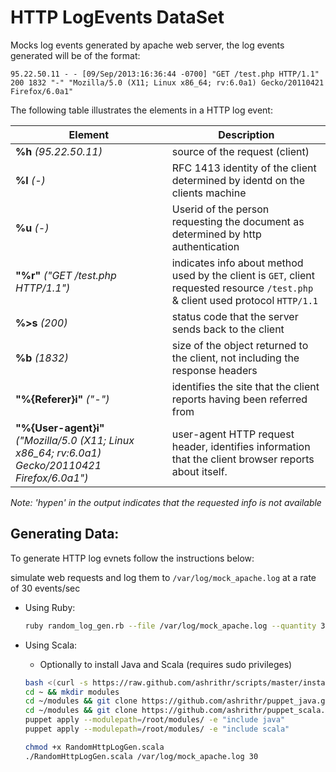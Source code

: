 HTTP LogEvents DataSet
======================
Mocks log events generated by apache web server, the log events generated will be of the format:

```
95.22.50.11 - - [09/Sep/2013:16:36:44 -0700] "GET /test.php HTTP/1.1" 200 1832 "-" "Mozilla/5.0 (X11; Linux x86_64; rv:6.0a1) Gecko/20110421 Firefox/6.0a1"
```

The following table illustrates the elements in a HTTP log event:

| Element | Description |
| ------- | ----------- |
| **%h** *(95.22.50.11)* | source of the request (client) |
| **%l** *(-)* | RFC 1413 identity of the client determined by identd on the clients machine | 
| **%u** *(-)* | Userid of the person requesting the document as determined by http authentication |
| **\"%r\"** *("GET /test.php HTTP/1.1")* | indicates info about method used by the client is `GET`, client requested resource `/test.php` & client used protocol `HTTP/1.1` |
| **%>s** *(200)* | status code that the server sends back to the client |
| **%b** *(1832)* | size of the object returned to the client, not including the response headers |
| **\"%{Referer}i\"** *("-")* | identifies the site that the client reports having been referred from |
| **\"%{User-agent}i\"** *("Mozilla/5.0 (X11; Linux x86_64; rv:6.0a1) Gecko/20110421 Firefox/6.0a1")* | user-agent HTTP request header, identifies information that the client browser reports about itself. |

*Note: 'hypen' in the output indicates that the requested info is not available*

Generating Data:
----------------
To generate HTTP log evnets follow the instructions below:

simulate web requests and log them to `/var/log/mock_apache.log` at a rate of 30 events/sec
  

* Using Ruby:
    
  ```bash
  ruby random_log_gen.rb --file /var/log/mock_apache.log --quantity 30
  ```

* Using Scala:
    
    * Optionally to install Java and Scala (requires sudo privileges)
  
    ```bash
    bash <(curl -s https://raw.github.com/ashrithr/scripts/master/install_puppet_standalone.sh)
    cd ~ && mkdir modules
    cd ~/modules && git clone https://github.com/ashrithr/puppet_java.git java
    cd ~/modules && git clone https://github.com/ashrithr/puppet_scala.git scala
    puppet apply --modulepath=/root/modules/ -e "include java"
    puppet apply --modulepath=/root/modules/ -e "include scala"
    ```
    
  ```bash
  chmod +x RandomHttpLogGen.scala
  ./RandomHttpLogGen.scala /var/log/mock_apache.log 30
  ```